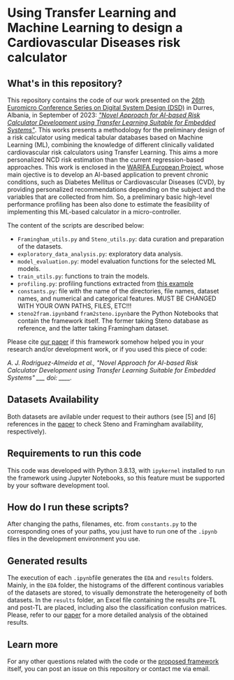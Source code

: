 # Using Transfer Learning and Machine Learning to design a Cardiovascular Diseases risk calculator

## What's in this repository?

This repository contains the code of our work presented on the [26th Euromicro Conference Series on Digital System Design (DSD)](https://dsd-seaa2023.com/) in Durres, Albania, in September of 2023: 
[*"Novel Approach for AI-based Risk Calculator Development using Transfer Learning Suitable for Embedded Systems"*](https://dsd-seaa2023.com/). This works presents a methodology for the preliminary
design of a risk calculator using medical tabular databases based on Machine Learning (ML), combining the knowledge of different clinically validated cardiovascular risk calculators using Transfer Learning. This aims a more personalized NCD risk estimation than the current regression-based approaches. This work is enclosed in the [WARIFA European Project](https://www.warifa.eu/), whose main ojective is to 
develop an AI-based application to prevent chronic conditions, such as Diabetes Mellitus or Cardiovascular Diseases (CVD), by providing personalized recommendations depending on the subject and the variables that are collected from him. So, a preliminary basic high-level performance profiling has been also done to estimate the feasibility of implementing this ML-based calculator in a micro-controller. 

The content of the scripts are described below: 

  - `Framingham_utils.py` and `Steno_utils.py`: data curation and preparation of the datasets.
  - `exploratory_data_analysis.py`: exploratory data analysis. 
  - `model_evaluation.py`: model evaluation functions for the selected ML models. 
  - `train_utils.py`: functions to train the models. 
  - `profiling.py`: profiling functions extracted from [this example](https://scikit-learn.org/stable/auto_examples/applications/plot_prediction_latency.html#sphx-glr-auto-examples-applications-plot-prediction-latency-py)
  - `constants.py`: file with the name of the directories, file names, dataset names, and numerical and categorical features. MUST BE CHANGED WITH YOUR OWN PATHS, FILES, ETC!!!
  - `steno2fram.ipynb`and `fram2steno.ipynb`are the Python Notebooks that contain the framework itself. The former taking Steno database as reference, and the latter taking Framingham dataset. 

Please cite [our paper](https://dsd-seaa2023.com/) if this framework somehow helped you in your research and/or development work, or if you used this piece of code: 

*A. J. Rodriguez-Almeida et al., "Novel Approach for AI-based Risk Calculator Development using Transfer Learning Suitable for Embedded Systems" ___ doi: ____.*

## Datasets Availability

Both datasets are avilable under request to their authors (see [5] and [6] references in the [paper](https://dsd-seaa2023.com/) to check Steno and Framingham availability, respectively).

## Requirements to run this code

This code was developed with Python 3.8.13, with `ipykernel` installed to run the framework using Jupyter Notebooks, so this feature must be supported by your software development tool. 

## How do I run these scripts?

After changing the paths, filenames, etc. from `constants.py` to the corresponding ones of your paths, you just have to run one of the `.ipynb` files in the development environment you use. 

## Generated results 

The execution of each `.ipynb`file generates the `EDA` and `results` folders. Mainly, in the `EDA` folder, the histograms of the different continous variables of the datasets are stored, to visually demonstrate the heterogeneity of both datasets. In the `results` folder, an Excel file containing the results pre-TL and post-TL are placed, including also the classification confusion matrices. Please, refer to our [paper](https://dsd-seaa2023.com/) for a more detailed analysis of the obtained results. 

## Learn more

For any other questions related with the code or the [proposed framework](https://dsd-seaa2023.com/) itself, you can post an issue on this repository or contact me via email.
